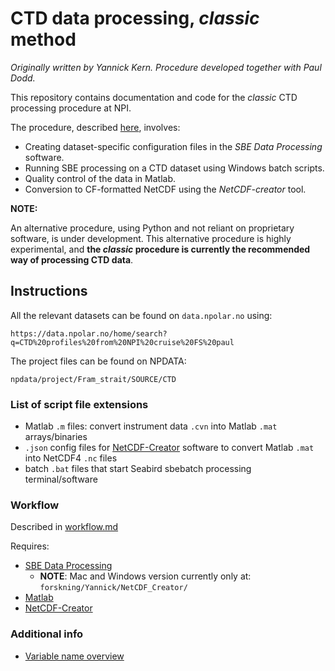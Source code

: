 # CTD data processing, *classic* method

*Originally written by Yannick Kern. Procedure developed together with Paul Dodd.*

This repository contains documentation and code for the *classic* CTD processing procedure at NPI. 

The procedure, described [here](workflow.md), involves:

- Creating dataset-specific configuration files in the *SBE Data Processing* software.
- Running SBE processing on a CTD dataset using Windows batch scripts.
- Quality control of the data in Matlab. 
- Conversion to CF-formatted NetCDF using the *NetCDF-creator* tool.


**NOTE:**

An alternative procedure, using Python and not reliant on proprietary software, is under development. This alternative procedure is highly experimental, and **the *classic* procedure is currently the recommended way of processing CTD data**.


## Instructions

All the relevant datasets can be found on `data.npolar.no` using: 

```
https://data.npolar.no/home/search?q=CTD%20profiles%20from%20NPI%20cruise%20FS%20paul
```

The project files can be found on NPDATA: 

```
npdata/project/Fram_strait/SOURCE/CTD
```

### List of script file extensions

- Matlab `.m` files: convert instrument data `.cvn` into Matlab `.mat` arrays/binaries
- `.json` config files for [NetCDF-Creator](https://gitlab.com/npolar/netcdf-creator) software to convert Matlab `.mat` into NetCDF4 `.nc` files
- batch `.bat` files that start Seabird sbebatch processing terminal/software

### Workflow

Described in [workflow.md](workflow.md)

Requires:

- [SBE Data Processing](https://www.seabird.com/software)
  - __NOTE__: Mac and Windows version currently only at: `forskning/Yannick/NetCDF_Creator/`
- [Matlab](https://se.mathworks.com//)
- [NetCDF-Creator](https://gitlab.com/npolar/netcdf-creator)

### Additional info

- [Variable name overview](https://docs.google.com/spreadsheets/d/1RBGrF3EpTsY2bSWDIT-T6CzXqMzAzaFxAbrmaeaw6wE/edit#gid=0)
